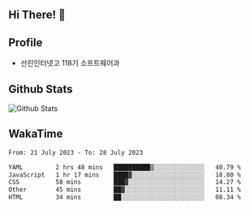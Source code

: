 ## Hi There! 👋

## Profile

-   선린인터넷고 118기 소프트웨어과

## Github Stats

![Github Stats](https://github-readme-stats.vercel.app/api/top-langs/?username=NY0510&theme=tokyonight&hide_border=true&layout=compact)

## WakaTime

<!--START_SECTION:waka-->

```txt
From: 21 July 2023 - To: 28 July 2023

YAML         2 hrs 48 mins   ██████████▒░░░░░░░░░░░░░░   40.79 %
JavaScript   1 hr 17 mins    ████▓░░░░░░░░░░░░░░░░░░░░   18.80 %
CSS          58 mins         ███▓░░░░░░░░░░░░░░░░░░░░░   14.27 %
Other        45 mins         ██▓░░░░░░░░░░░░░░░░░░░░░░   11.11 %
HTML         34 mins         ██░░░░░░░░░░░░░░░░░░░░░░░   08.34 %
```

<!--END_SECTION:waka-->
